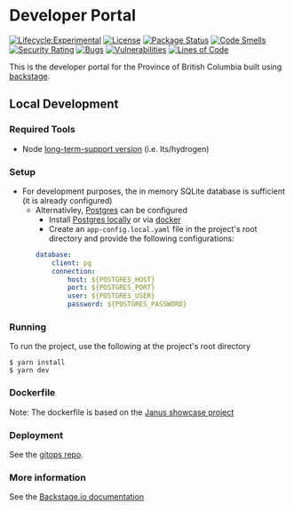 # Developer Portal

[![Lifecycle:Experimental](https://img.shields.io/badge/Lifecycle-Experimental-339999)](https://github.com/bcgov/repomountie/blob/master/doc/lifecycle-badges.md)
[![License](https://img.shields.io/badge/License-Apache%202.0-blue.svg)](LICENSE)
[![Package Status](https://github.com/bcgov/developer-portal/actions/workflows/on-push.yaml/badge.svg)](https://github.com/bcgov/developer-portal/actions/workflows/on-push.yaml)
[![Code Smells](https://sonarcloud.io/api/project_badges/measure?project=bcgov_developer-portal&metric=code_smells)](https://sonarcloud.io/summary/new_code?id=bcgov_developer-portal)
[![Security Rating](https://sonarcloud.io/api/project_badges/measure?project=bcgov_developer-portal&metric=security_rating)](https://sonarcloud.io/summary/new_code?id=bcgov_developer-portal)
[![Bugs](https://sonarcloud.io/api/project_badges/measure?project=bcgov_developer-portal&metric=bugs)](https://sonarcloud.io/summary/new_code?id=bcgov_developer-portal)
[![Vulnerabilities](https://sonarcloud.io/api/project_badges/measure?project=bcgov_developer-portal&metric=vulnerabilities)](https://sonarcloud.io/summary/new_code?id=bcgov_developer-portal)
[![Lines of Code](https://sonarcloud.io/api/project_badges/measure?project=bcgov_developer-portal&metric=ncloc)](https://sonarcloud.io/summary/new_code?id=bcgov_developer-portal)

This is the developer portal for the Province of British Columbia built using [backstage](https://backstage.io). 

## Local Development

### Required Tools
* Node [long-term-support version](https://nodejs.dev/en/about/releases/) (i.e. lts/hydrogen)

### Setup
* For development purposes, the in memory SQLite database is sufficient (it is already configured)
    * Alternativley, [Postgres](https://www.postgresql.org) can be configured 
        * Install [Postgres locally](https://www.postgresql.org/download/) or via [docker](https://hub.docker.com/_/postgres)
        * Create an `app-config.local.yaml` file in the project's root directory and provide the following configurations:
        ```yaml
        database:
            client: pg
            connection:
                host: ${POSTGRES_HOST}
                port: ${POSTGRES_PORT}
                user: ${POSTGRES_USER}
                password: ${POSTGRES_PASSWORD}
        ```

### Running
To run the project, use the following at the project's root directory
```
$ yarn install
$ yarn dev
```
### Dockerfile 
Note: The dockerfile is based on the [Janus showcase project](https://github.com/janus-idp/backstage-showcase/)


### Deployment 
See the [gitops repo](https://github.com/bcgov-c/tenant-gitops-f5ff48).

### More information
See the [Backstage.io documentation](https://backstage.io/docs/getting-started/)
